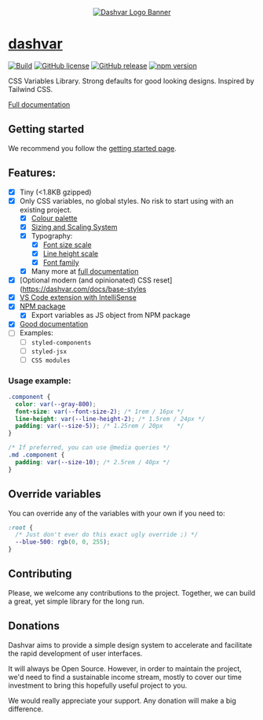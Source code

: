 <p align="center">
  <a href="https://dashvar.com"><img alt="Dashvar Logo Banner" src="https://github.com/dashvars/dashvar/blob/master/docs/dashvar-logo-banner.png" /></a>
</p>

# [dashvar](https://dashvar.com)

[![Build](https://badgen.net/github/status/dashvars/dashvar)](https://github.com/carlosbaraza/dashvar/actions?query=workflow%3A%22Build%22)
[![GitHub license](https://badgen.net/github/license/dashvars/dashvar)](https://github.com/dashvars/dashvar/blob/master/LICENSE)
[![GitHub release](https://badgen.net/github/tag/dashvars/dashvar)](https://GitHub.com/dashvars/dashvar/releases/)
[![npm version](https://badgen.net/npm/v/dashvar)](https://www.npmjs.com/package/dashvar)

CSS Variables Library. Strong defaults for good looking designs. Inspired by Tailwind CSS.

[Full documentation](https://dashvar.com)

## Getting started

We recommend you follow the [getting started page](https://dashvar.com/docs).

## Features:

- [x] Tiny (<1.8KB gzipped)
- [x] Only CSS variables, no global styles. No risk to start using with an existing project.
  - [x] [Colour palette](https://dashvar.com/docs/colour-palette)
  - [x] [Sizing and Scaling System](https://dashvar.com/docs/sizing-system)
  - [x] Typography:
    - [x] [Font size scale](https://dashvar.com/docs/font-size)
    - [x] [Line height scale](https://dashvar.com/docs/line-height)
    - [x] [Font family](https://dashvar.com/docs/font-family)
  - [x] Many more at [full documentation](https://dashvar.com)
- [x] [Optional modern (and opinionated) CSS reset](https://dashvar.com/docs/base-styles
- [x] [VS Code extension with IntelliSense](https://dashvar.com/docs/vs-code-extension)
- [x] [NPM package](https://www.npmjs.com/package/dashvar)
  - [x] Export variables as JS object from NPM package
- [x] [Good documentation](https://dashvar.com/docs)
- [ ] Examples:
  - [ ] `styled-components`
  - [ ] `styled-jsx`
  - [ ] `CSS modules`

### Usage example:

```css
.component {
  color: var(--gray-800);
  font-size: var(--font-size-2); /* 1rem / 16px */
  line-height: var(--line-height-2); /* 1.5rem / 24px */
  padding: var(--size-5)); /* 1.25rem / 20px	*/
}

/* If preferred, you can use @media queries */
.md .component {
  padding: var(--size-10); /* 2.5rem / 40px	*/
}
```

## Override variables

You can override any of the variables with your own if you need to:

```css
:root {
  /* Just don't ever do this exact ugly override ;) */
  --blue-500: rgb(0, 0, 255);
}
```

## Contributing

Please, we welcome any contributions to the project. Together, we can
build a great, yet simple library for the long run.

## Donations

Dashvar aims to provide a simple design system to accelerate and facilitate the rapid development of user interfaces.

It will always be Open Source. However, in order to maintain the project, we'd need to find a sustainable income stream, mostly to cover our time investment to bring this hopefully useful project to you.

We would really appreciate your support. Any donation will make a big difference.
